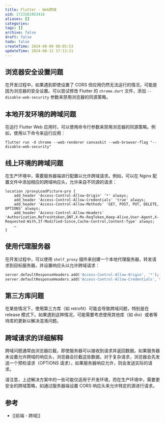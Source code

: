 ```yaml
---
title: Flutter - Web跨域
uid: 1723161953416
aliases: []
categories: 
tags: []
archive: false
draft: false
todo: false
createTime: 2024-08-09 08:05:53
updateTime: 2024-08-12 17:13:21
---
```


## 浏览器安全设置问题

在开发过程中，如果遇到即使设置了 CORS 但应用仍然无法运行的情况，可能是因为浏览器的安全设置。可以尝试修改 Flutter 的 `chrome.dart` 文件，添加 `--disable-web-security` 参数来禁用浏览器的同源策略。

## 本地开发环境的跨域问题

在运行 Flutter Web 应用时，可以使用命令行参数来禁用浏览器的同源策略。例如，使用以下命令来运行应用：

```
flutter run -d chrome --web-renderer canvaskit --web-browser-flag "--disable-web-security"
```

## 线上环境的跨域问题

在生产环境中，需要服务器端进行配置以允许跨域请求。例如，可以在 Nginx 配置文件中添加相应的跨域响应头，允许来自不同源的请求：

```
location /proxyLoadPicture-pro {
    add_header 'Access-Control-Allow-Origin' '*' always;
    add_header 'Access-Control-Allow-Credentials' 'true' always;
    add_header 'Access-Control-Allow-Methods' 'GET, POST, PUT, DELETE, OPTIONS' always;
    add_header 'Access-Control-Allow-Headers' 'Authorization,Refreshtoken,DNT,X-Mx-ReqToken,Keep-Alive,User-Agent,X-Requested-With,If-Modified-Since,Cache-Control,Content-Type' always;
    …
}
```

## 使用代理服务器

在开发过程中，可以使用 `shelf_proxy` 插件来创建一个本地代理服务器，转发请求到目标服务器，并设置响应头以允许跨域请求：

```dart
server.defaultResponseHeaders.add('Access-Control-Allow-Origin', '*');
server.defaultResponseHeaders.add('Access-Control-Allow-Credentials', true);
```

## 第三方库问题

在某些情况下，使用第三方库（如 retrofit）可能会导致跨域问题，特别是在 release 模式下。如果遇到这种情况，可能需要考虑使用其他库（如 dio）或者等待库的更新以解决混淆问题。

## 跨域请求的详细解释

跨域问题通常由浏览器拦截，即使服务器可以接收到请求并返回数据。如果服务器未设置允许跨域的响应头，浏览器会拦截这些数据。对于复杂请求，浏览器会先发送一个预检请求（OPTIONS 请求），如果服务器响应允许，则会发送实际的请求。

请注意，上述解决方案中的一些可能仅适用于开发环境，而在生产环境中，需要更安全的跨域策略，如通过服务器端设置 CORS 响应头来允许特定的源进行请求。

## 参考

 - [[前端 - 跨域]]
